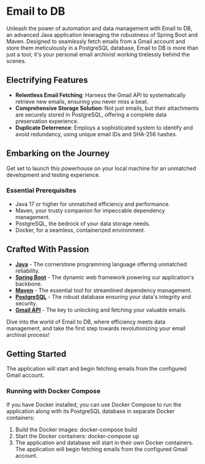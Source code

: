 # Email to DB

Unleash the power of automation and data management with Email to DB, an advanced Java application leveraging the
robustness of Spring Boot and Maven. Designed to seamlessly fetch emails from a Gmail account and store them
meticulously in a PostgreSQL database, Email to DB is more than just a tool; it's your personal email archivist working
tirelessly behind the scenes.

## Electrifying Features

- **Relentless Email Fetching**: Harness the Gmail API to systematically retrieve new emails, ensuring you never miss a
  beat.
- **Comprehensive Storage Solution**: Not just emails, but their attachments are securely stored in PostgreSQL, offering
  a complete data preservation experience.
- **Duplicate Deterrence**: Employs a sophisticated system to identify and avoid redundancy, using unique email IDs and
  SHA-256 hashes.

## Embarking on the Journey

Get set to launch this powerhouse on your local machine for an unmatched development and testing experience.

### Essential Prerequisites

- Java 17 or higher for unmatched efficiency and performance.
- Maven, your trusty companion for impeccable dependency management.
- PostgreSQL, the bedrock of your data storage needs.
- Docker, for a seamless, containerized environment.

## Crafted With Passion

- **[Java](https://www.java.com/)** - The cornerstone programming language offering unmatched reliability.
- **[Spring Boot](https://spring.io/projects/spring-boot)** - The dynamic web framework powering our application's
  backbone.
- **[Maven](https://maven.apache.org/)** - The essential tool for streamlined dependency management.
- **[PostgreSQL](https://www.postgresql.org/)** - The robust database ensuring your data's integrity and security.
- **[Gmail API](https://developers.google.com/gmail/api)** - The key to unlocking and fetching your valuable emails.

Dive into the world of Email to DB, where efficiency meets data management, and take the first step towards
revolutionizing your email archival process!

## Getting Started

The application will start and begin fetching emails from the configured Gmail account.

### Running with Docker Compose

If you have Docker installed, you can use Docker Compose to run the application along with its PostgreSQL database in
separate Docker containers:

1. Build the Docker images:
   docker-compose build
2. Start the Docker containers:
   docker-compose up
3. The application and database will start in their own Docker containers. The application will begin fetching emails
   from the configured Gmail account.

